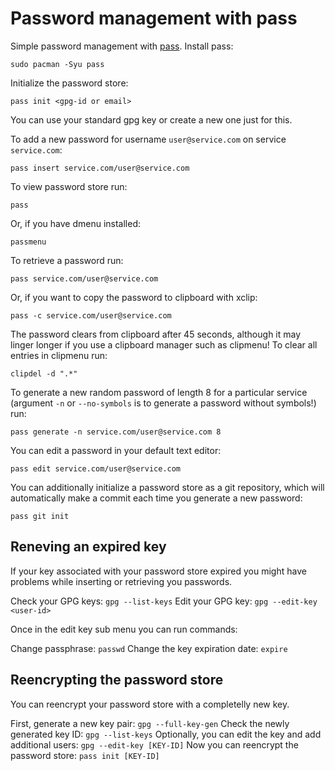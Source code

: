# Password management with pass

Simple password management with [pass](https://www.passwordstore.org/). Install pass:
```
sudo pacman -Syu pass
```

Initialize the password store:
```
pass init <gpg-id or email>
```

You can use your standard gpg key or create a new one just for this.

To add a new password for username `user@service.com` on service `service.com`:
```
pass insert service.com/user@service.com
```

To view password store run:
```
pass
```

Or, if you have dmenu installed:
```
passmenu
```

To retrieve a password run:
```
pass service.com/user@service.com
```

Or, if you want to copy the password to clipboard with xclip:
```
pass -c service.com/user@service.com
```

The password clears from clipboard after 45 seconds, although it may linger longer if you use a clipboard manager such as clipmenu! To clear all entries in clipmenu run:
```
clipdel -d ".*"
```

To generate a new random password of length 8 for a particular service (argument `-n` or `--no-symbols` is to generate a password without symbols!) run:
```
pass generate -n service.com/user@service.com 8
```

You can edit a password in your default text editor:
```
pass edit service.com/user@service.com
```

You can additionally initialize a password store as a git repository, which will automatically make a commit each time you generate a new password:
```
pass git init
```

## Reneving an expired key

If your key associated with your password store expired you might have problems while inserting or retrieving you passwords.

Check your GPG keys: `gpg --list-keys`
Edit your GPG key: `gpg --edit-key <user-id>`

Once in the edit key sub menu you can run commands:

Change passphrase: `passwd`
Change the key expiration date: `expire`

## Reencrypting the password store

You can reencrypt your password store with a completelly new key.

First, generate a new key pair: `gpg --full-key-gen`
Check the newly generated key ID: `gpg --list-keys`
Optionally, you can edit the key and add additional users: `gpg --edit-key [KEY-ID]`
Now you can reencrypt the password store: `pass init [KEY-ID]`

